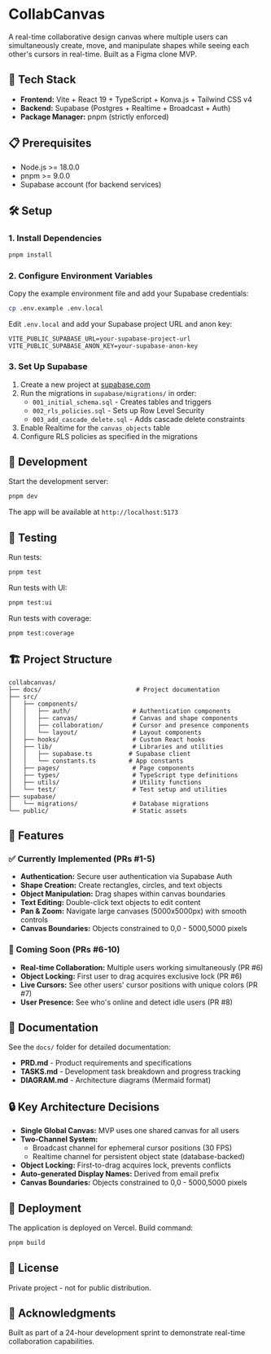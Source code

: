 # CollabCanvas

A real-time collaborative design canvas where multiple users can simultaneously create, move, and manipulate shapes while seeing each other's cursors in real-time. Built as a Figma clone MVP.

## 🚀 Tech Stack

- **Frontend:** Vite + React 19 + TypeScript + Konva.js + Tailwind CSS v4
- **Backend:** Supabase (Postgres + Realtime + Broadcast + Auth)
- **Package Manager:** pnpm (strictly enforced)

## 📋 Prerequisites

- Node.js >= 18.0.0
- pnpm >= 9.0.0
- Supabase account (for backend services)

## 🛠️ Setup

### 1. Install Dependencies

```bash
pnpm install
```

### 2. Configure Environment Variables

Copy the example environment file and add your Supabase credentials:

```bash
cp .env.example .env.local
```

Edit `.env.local` and add your Supabase project URL and anon key:

```env
VITE_PUBLIC_SUPABASE_URL=your-supabase-project-url
VITE_PUBLIC_SUPABASE_ANON_KEY=your-supabase-anon-key
```

### 3. Set Up Supabase

1. Create a new project at [supabase.com](https://supabase.com)
2. Run the migrations in `supabase/migrations/` in order:
   - `001_initial_schema.sql` - Creates tables and triggers
   - `002_rls_policies.sql` - Sets up Row Level Security
   - `003_add_cascade_delete.sql` - Adds cascade delete constraints
3. Enable Realtime for the `canvas_objects` table
4. Configure RLS policies as specified in the migrations

## 🏃 Development

Start the development server:

```bash
pnpm dev
```

The app will be available at `http://localhost:5173`

## 🧪 Testing

Run tests:

```bash
pnpm test
```

Run tests with UI:

```bash
pnpm test:ui
```

Run tests with coverage:

```bash
pnpm test:coverage
```

## 🏗️ Project Structure

```
collabcanvas/
├── docs/                          # Project documentation
├── src/
│   ├── components/
│   │   ├── auth/                 # Authentication components
│   │   ├── canvas/               # Canvas and shape components
│   │   ├── collaboration/        # Cursor and presence components
│   │   └── layout/               # Layout components
│   ├── hooks/                    # Custom React hooks
│   ├── lib/                      # Libraries and utilities
│   │   ├── supabase.ts          # Supabase client
│   │   └── constants.ts         # App constants
│   ├── pages/                    # Page components
│   ├── types/                    # TypeScript type definitions
│   ├── utils/                    # Utility functions
│   └── test/                     # Test setup and utilities
├── supabase/
│   └── migrations/               # Database migrations
└── public/                       # Static assets
```

## 🎨 Features

### ✅ Currently Implemented (PRs #1-5)
- **Authentication:** Secure user authentication via Supabase Auth
- **Shape Creation:** Create rectangles, circles, and text objects
- **Object Manipulation:** Drag shapes within canvas boundaries
- **Text Editing:** Double-click text objects to edit content
- **Pan & Zoom:** Navigate large canvases (5000x5000px) with smooth controls
- **Canvas Boundaries:** Objects constrained to 0,0 - 5000,5000 pixels

### 🚧 Coming Soon (PRs #6-10)
- **Real-time Collaboration:** Multiple users working simultaneously (PR #6)
- **Object Locking:** First user to drag acquires exclusive lock (PR #6)
- **Live Cursors:** See other users' cursor positions with unique colors (PR #7)
- **User Presence:** See who's online and detect idle users (PR #8)

## 📖 Documentation

See the `docs/` folder for detailed documentation:

- **PRD.md** - Product requirements and specifications
- **TASKS.md** - Development task breakdown and progress tracking
- **DIAGRAM.md** - Architecture diagrams (Mermaid format)

## 🔒 Key Architecture Decisions

- **Single Global Canvas:** MVP uses one shared canvas for all users
- **Two-Channel System:**
  - Broadcast channel for ephemeral cursor positions (30 FPS)
  - Realtime channel for persistent object state (database-backed)
- **Object Locking:** First-to-drag acquires lock, prevents conflicts
- **Auto-generated Display Names:** Derived from email prefix
- **Canvas Boundaries:** Objects constrained to 0,0 - 5000,5000 pixels

## 🚢 Deployment

The application is deployed on Vercel. Build command:

```bash
pnpm build
```

## 📝 License

Private project - not for public distribution.

## 🙏 Acknowledgments

Built as part of a 24-hour development sprint to demonstrate real-time collaboration capabilities.
